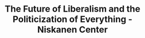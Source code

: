 ---
categories: ['philosophy', 'politics', 'articles', 'all_articles']
provider_display: "niskanencenter.org"
provider_name: "niskanencenter.org"
favicon_url: "https://niskanencenter.org/favicon.ico"
title: "The Future of Liberalism and the Politicization of Everything - Niskanen Center"
published: "2017-01-25T14:53:05"
source: https://niskanencenter.org/blog/future-liberalism-politicization-everything/
thumbnail: https://niskanencenter.org/wp-content/uploads/2017/01/politicization.jpg
---